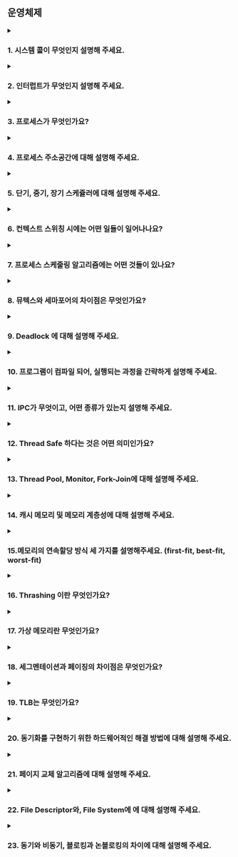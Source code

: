 ## 운영체제

<details xmlns="http://www.w3.org/1999/html">
  <summary><h3>1. 시스템 콜이 무엇인지 설명해 주세요.</h3></summary>
<ul>
<li> 우리가 사용하는 시스템 콜의 예시를 들어주세요.</li>
<li> 시스템 콜이, 운영체제에서 어떤 과정으로 실행되는지 설명해 주세요.</li>
<li> 시스템 콜의 유형에 대해 설명해 주세요.</li>
<li> 운영체제의 Dual Mode 에 대해 설명해 주세요.</li>
<li> 왜 유저모드와 커널모드를 구분해야 하나요? </li>
<li> 서로 다른 시스템 콜을 어떻게 구분할 수 있을까요?</li>
</ul>
</details>

<details>
  <summary><h3>2. 인터럽트가 무엇인지 설명해 주세요.</h3></summary>
<ul>
<li> 인터럽트는 어떻게 처리하나요?</li>
<li> Polling 방식에 대해 설명해 주세요.</li>
<li> HW / SW 인터럽트에 대해 설명해 주세요.</li>
<li> 동시에 두 개 이상의 인터럽트가 발생하면, 어떻게 처리해야 하나요? </li>
</ul>
</details>

<details>
  <summary><h3>3. 프로세스가 무엇인가요?</h3></summary>
<ul>
<li> 프로그램과 프로세스, 스레드의 차이에 대해 설명해 주세요.</li>
<li> PCB가 무엇인가요?</li>
<li> 그렇다면, 스레드는 PCB를 갖고 있을까요?</li>
<li> 리눅스에서, 프로세스와 스레드는 각각 어떻게 생성될까요?</li>
<li> 자식 프로세스가 상태를 알리지 않고 죽거나, 부모 프로세스가 먼저 죽게 되면 어떻게 처리하나요?</li>
<li> 리눅스에서, 데몬프로세스에 대해 설명해 주세요.</li>
<li> 리눅스는 프로세스가 일종의 트리를 형성하고 있습니다. 이 트리의 루트 노드에 위치하는 프로세스에 대해 설명해 주세요.</li>
</ul>
</details>

<details>
  <summary><h3>4. 프로세스 주소공간에 대해 설명해 주세요.</h3></summary>
<ul>
<li> 초기화 하지 않은 변수들은 어디에 저장될까요?</li>
<li> 일반적인 주소공간 그림처럼, Stack과 Heap의 크기는 매우 크다고 할 수 있을까요? 그렇지 않다면, 그 크기는 언제 결정될까요?</li>
<li> Stack과 Heap 공간에 대해, 접근 속도가 더 빠른 공간은 어디일까요?</li>
<li> 다음과 같이 공간을 분할하는 이유가 있을까요?</li>
<li> 스레드의 주소공간은 어떻게 구성되어 있을까요?</li>
<li> "스택"영역과 "힙"영역은 정말 자료구조의 스택/힙과 연관이 있는 걸까요? 만약 그렇다면, 각 주소공간의 동작과정과 연계해서 설명해 주세요.</li>
<li> IPC의 Shared Memory 기법은 프로세스 주소공간의 어디에 들어가나요? 그런 이유가 있을까요? </li>
<li> 스택과 힙영역의 크기는 언제 결정되나요? 프로그램 개발자가 아닌, 사용자가 이 공간의 크기를 수정할 수 있나요? </li>
</ul>
</details>

<details>
  <summary><h3>5. 단기, 중기, 장기 스케쥴러에 대해 설명해 주세요.</h3></summary>
<ul>
<li> 현대 OS에는 단기, 중기, 장기 스케쥴러를 모두 사용하고 있나요?</li>
<li> 프로세스의 스케쥴링 상태에 대해 설명해 주세요.</li>
<li> preemptive/non-preemptive 에서 존재할 수 없는 상태가 있을까요?</li>
<li> Memory가 부족할 경우, Process는 어떠한 상태로 변화할까요?</li>
</ul>
</details>

<details>
  <summary><h3>6. 컨텍스트 스위칭 시에는 어떤 일들이 일어나나요?</h3></summary>
<ul>
<li> 프로세스와 스레드는 컨텍스트 스위칭이 발생했을 때 어떤 차이가 있을까요?</li>
<li> 컨텍스트 스위칭이 발생할 때, 기존의 프로세스 정보는 커널스택에 어떠한 형식으로 저장되나요?</li>
<li> 컨텍스트 스위칭은 언제 일어날까요?</li>
</ul>
</details>

<details>
  <summary><h3>7. 프로세스 스케줄링 알고리즘에는 어떤 것들이 있나요?</h3></summary>
<ul>
<li> RR을 사용할 때, Time Slice에 따른 trade-off를 설명해 주세요.</li>
<li> 싱글 스레드 CPU 에서 상시로 돌아가야 하는 프로세스가 있다면, 어떤 스케쥴링 알고리즘을 사용하는 것이 좋을까요? 또 왜 그럴까요?</li>
<li> 동시성과 병렬성의 차이에 대해 설명해 주세요.</li>
<li> 타 스케쥴러와 비교하여, Multi-level Feedback Queue는 어떤 문제점들을 해결한다고 볼 수 있을까요?</li>
<li> FIFO 스케쥴러는 정말 쓸모가 없는 친구일까요? 어떤 시나리오에 사용하면 좋을까요? </li>
<li> 우리는 스케줄링 알고리즘을 "프로세스" 스케줄링 알고리즘이라고 부릅니다. 스레드는 다른 방식으로 스케줄링을 하나요?</li>
<li> 유저 스레드와 커널 스레드의 스케쥴링 알고리즘은 똑같을까요?</li>
</ul>
</details>

<details>
  <summary><h3>8. 뮤텍스와 세마포어의 차이점은 무엇인가요?</h3></summary>
<ul>
<li> 이진 세마포어와 뮤텍스의 차이에 대해 설명해 주세요.</li>
<li> Lock을 얻기 위해 대기하는 프로세스들은 Spin Lock 기법을 사용할 수 있습니다. 이 방법의 장단점은 무엇인가요? 단점을 해결할 방법은 없을까요?</li> 
<li> 뮤텍스와 세마포어 모두 커널이 관리하기 때문에, Lock을 얻고 방출하는 과정에서 시스템 콜을 호출해야 합니다. 이 방법의 장단점이 있을까요? 단점을 해결할 수 있는 방법은 없을까요?</li>
</ul>
</details>

<details>
  <summary><h3>9. Deadlock 에 대해 설명해 주세요.</h3></summary>
<ul>
<li> Deadlock 이 동작하기 위한 4가지 조건에 대해 설명해 주세요.</li>
<li> 그렇다면 3가지만 충족하면 왜 Deadlock 이 발생하지 않을까요?</li>
<li> 어떤 방식으로 예방할 수 있을까요?</li>
<li> 왜 현대 OS는 Deadlock을 처리하지 않을까요?</li>
<li> Wait Free와 Lock Free를 비교해 주세요.</li>
</ul>
</details>

<details>
  <summary><h3>10. 프로그램이 컴파일 되어, 실행되는 과정을 간략하게 설명해 주세요.</h3></summary>
<ul>
<li> 링커와, 로더의 차이에 대해 설명해 주세요.</li>
<li> 컴파일 언어와 인터프리터 언어의 차이에 대해 설명해 주세요.</li>
<li> JIT에 대해 설명해 주세요.</li>
<li> 본인이 사용하는 언어는, 어떤식으로 컴파일 및 실행되는지 설명해 주세요.</li>
<li> Python 같은 언어는 CPython, Jython, PyPy등의 다양한 구현체가 있습니다. 각각은 어떤 차이가 있을까요? 또한, 실행되는 과정 또한 다를까요?</li>
<li> 우리는 흔히 fork(), exec() 시스템 콜을 사용하여 프로세스를 적재할 수 있다고 배웠습니다. 로더의 역할은 이 시스템 콜과 상관있는 걸까요? 아니면 다른 방식으로 프로세스를 적재할 수 있는 건가요?</li>
</ul>
</details>

<details>
  <summary><h3>11. IPC가 무엇이고, 어떤 종류가 있는지 설명해 주세요.</h3></summary>
<ul>
<li> Shared Memory가 무엇이며, 사용할 때 유의해야 할 점에 대해 설명해 주세요.</li>
<li> 메시지 큐는 단방향이라고 할 수 있나요?</li>
</ul>
</details>

<details>
  <summary><h3>12. Thread Safe 하다는 것은 어떤 의미인가요?</h3></summary>
<ul>
<li> Thread Safe 를 보장하기 위해 어떤 방법을 사용할 수 있나요?</li>
<li> Peterson's Algorithm 이 무엇이며, 한계점에 대해 설명해 주세요.</li>
<li> Race Condition 이 무엇인가요?</li>
<li> Thread Safe를 구현하기 위해 반드시 락을 사용해야 할까요? 그렇지 않다면, 어떤 다른 방법이 있을까요?</li>
</ul>
</details>

<details>
  <summary><h3>13. Thread Pool, Monitor, Fork-Join에 대해 설명해 주세요.</h3></summary>
<ul>
<li> Thread Pool을 사용한다고 가정하면, 어떤 기준으로 스레드의 수를 결정할 것인가요? </li>
<li> 어떤 데이터를 정렬 하려고 합니다. 어떤 방식의 전략을 사용하는 것이 가장 안전하면서도 좋은 성능을 낼 수 있을까요?</li>
</ul>
</details>

<details>
  <summary><h3>14. 캐시 메모리 및 메모리 계층성에 대해 설명해 주세요.</h3></summary>
<ul>
<li> 캐시 메모리는 어디에 위치해 있나요?</li>
<li> L1, L2 캐시에 대해 설명해 주세요.</li>
<li> 캐시에 올라오는 데이터는 어떻게 관리되나요?</li>
<li> 캐시간의 동기화는 어떻게 이루어지나요?</li>
<li> 캐시 메모리의 Mapping 방식에 대해 설명해 주세요.</li>
<li> 캐시의 지역성에 대해 설명해 주세요.</li>
<li> 캐시의 지역성을 기반으로, 이차원 배열을 가로/세로로 탐색했을 때의 성능 차이에 대해 설명해 주세요.</li>
<li> 캐시의 공간 지역성은 어떻게 구현될 수 있을까요? (힌트: 캐시는 어떤 단위로 저장되고 관리될까요?) </li>
</ul>
</details>

<details>
  <summary><h3>15.메모리의 연속할당 방식 세 가지를 설명해주세요. (first-fit, best-fit, worst-fit)</h3></summary>
<ul>
<li> worst-fit 은 언제 사용할 수 있을까요?</li>
<li> 성능이 가장 좋은 알고리즘은 무엇일까요?</li>
</ul>
</details>

<details>
  <summary><h3>16. Thrashing 이란 무엇인가요?</h3></summary>
페이지 교체 알고리즘이 비효율적이거나 프로세스에 할당된 프레임 수가 너무 적은 경우 페이지 폴트가 과도하게 자주 발생하는데,
CPU가 프로세스를 처리하는 시간보다 페이지 교체에 소요하는 시간이 더 길어져 성능이 저하되는 현상을 Thrashing이라고 부른다.
<h4>요구 페이징</h4>
프로세스를 메모리에 적재할 때 필요한 페이지(실행에 요구되는 페이지)만을 메모리에 적재하는 기법<br>
필요한 부분만 적재해 사용하기 떄문에 메모리 사용량이 감소하며, 실제 물리적 메모리의 용량보다 더 큰 프로그램도 실행 가능해짐 (나머지는 디스크의 swap 영역에 존재)<br>
<h4>Thrashing이 발생하는 근본적 원인</h4>
프로세스가 필요로 하는 최소한의 프레임 수가 보장되지 않음 → 페이지 폴트율 급증 + 잦은 교체 → Thrashing
<h4>멀티 프로그래밍의 정도</h4>
멀티프로그래밍의 정도 (MPD ; Multiprogramming-degree) 가 높으면 CPU에서 동시에 많은 프로세스가 실행 중이라는 뜻인데, MPD가 높다고 해서 CPU 이용률이 무조건 높은 것은 아님. <br>
CPU에 동시에 많은 프로세스가 올라올 경우 하나의 프로세스가 사용할 수 있는 프레임 수가 적어지기 때문에 페이지 폴트가 빈번히 발생하고, 스레싱 발생
<h3> Thrashing 발생 시, 어떻게 완화할 수 있을까요? </h3>
<ul>
<li> Load Shedding : 요청 일부를 거절하거나 프로세스를 일시 중단하거나 우선순위가 낮은 작업을 제거하는 등 일부 작업을 중단하거나 거절해서 부하를 감축하는 행위</li>
<li> 효율적인 페이지 교체 알고리즘 사용 </li>
<li> 멀티 프로그래밍 정도를 낮춘다. → 한번에 실행되는 프로세스의 수를 줄임으로써 각 프로세스들이 적절한 페이지 프레임을 할당받을 수 있도록 함</li>
<li> 워킹셋 (Working Set) 기반 프레임 할당 방식 이용 → 자주 참조되는 워킹셋을 주기억장치에 상주시킴으로써 페이지 부재 및 교체 빈도를 줄임<br>
<blockquote>
<h5> 워킹셋이란? </h5>
프로세스가 일정 시간동안 자주 참조하는 페이지들의 집합<br>
프로그램의 로컬리티 특징을 이용<br>
워킹셋을 구하기 위해서는 `(시간에 따라) 프로세스가 참조한 페이지`와 `일정 시간 간격 (윈도우)`이 필요 
<h5> 참조지역성의 원리 (Locality of Reference) </h5>
프로그램이 메모리에 접근하는 패턴에서 일정한 규칙이 존재함<br>
<ul>
<li>공간 지역성 : 한번 참조된 데이터 근처의 데이터도 참조될 가능성이 높음</li>
<li> 시간 지역성 : CPU는 최근에 접근한 데이터를 가까운 시점에 다시 접근할 가능성이 높음</li>
<li> 순차 지역성 : 데이터가 순차적으로 접근되는 경향으로, 공간 지역성의 형태 중 하나로 설명되기도 함</li>
</ul>
</blockquote></li>
<li> PFF (Page Fault Frequency) 기반 프레임 할당 방식 이용 
<blockquote>
<h5> PFF 기반 프레임 할당 방식 </h5>
운영체제가 프로세스의 페이지 폴트 빈도를 기준으로 동적으로 프레임 수를 조절 → 페이지 폴트율의 상한선과 하한선 이용
<ul>
<li>
PFF > 상한선 = 페이지 폴트율이 높다 → 해당 프로세스가 너무 적은 프레임을 할당 받았다 → 프레임 추가 할당 
</li>
<li>
PFF < 하한선 = 페이지 폴트율이 작다 → 프로세스가 너무 많은 프레임을 할당 받았다 → 프레임 회수
</li>
</ul>
</blockquote>
</li>
</ul>
</details>

<details>
<summary><h3>17. 가상 메모리란 무엇인가요?</h3></summary>
운영체제가 제공하는 메모리 관리 기법 중 하나로, 프로세스마다 독립적인 주소 공간을 제공함으로써 실제 물리적인 메모리 크기보다 더 큰 프로세스를 수행할 수 있게 하는 기술.<br>
프로세스는 0번지부터 시작하는 본인만의 주소 공간을 가질 수 있는데, 이를 가상 메모리라고 한다. → 여러 프로세스가 동시에 실행되어도 서로 간의 메모리 충돌을 방지할 수 있음<br>
프로세스는 자신의 주소 공간이 아닌 다른 프로세스의 메모리에 접근 불가하다.<br>
<h3> 가상 메모리가 가능한 이유가 무엇일까요?</h3>
가상 메모리 관리 기법에는 페이징과 세그멘테이션이 존재<br>
<h4>페이징</h4>
프로세스의 논리 주소 공간을 페이지라는 일정한 단위로 자르고, 메모리의 물리 주소 공간을 프레임이라는 (페이지와 동일한 크기의) 일정한 단위로 자른 후 페이지를 프레임에 할당하는 기법<br>
각기 다른 프로세스의 페이지들을 메모리에 불연속적으로 적재 가능 → 연속 메모리 할당 방식의 외부 단편화 문제 해결 가능<br>
페이징 사용 시 프로세스 단위가 아닌 페이지 단위로 swap-in/out 이 가능하기 때문에 프로세스를 이루는 페이지 중 실행에 필요한 일부 페이지만 메모리에 적재하고, 당장 필요하지 않은 페이지들은 보조기억장치(disk)에 남겨둘 수 있음
<h4>페이지 테이블</h4>
각 프로세스의 가상 주소와 실제 메모리의 물리 주소를 매핑해주는 테이블<br>
프로세스가 메모리(물리 주소)에 불연속적으로 적재되어 있기 때문에 CPU 입장에서 다음에 실행할 명령어의 위치를 찾기 어려움 → 페이지 테이블을 이용해 CPU 입장에서 바라보는 논리 주소가 연속적으로 보이도록 함
<h5>페이지 테이블 엔트리</h5>
<table>
<tr>
<td>유효/무효 비트</td>
<td>Invalid = 사용되지 않는 주소 영역임 / 해당 페이지가 물리적 메모리에 없음</td>
</tr>
<tr>
<td>
보호 비트
</td>
<td>
페이지 보호를 위해 존재하는 비트로, 해당 페이지에 대한 rwx 권한을 나타냄
</td>
</tr>
<tr>
<td>
참조 비트
</td>
<td>
적재 이후 CPU가 해당 페이지에 접근한 적 있는지를 나타냄
</td>
</tr>
<tr>
<td>
수정 비트
</td>
<td>
해당 페이지에 대한 쓰기 작업을 수행한 적 있는지를 나타냄 → 수정한 적 있다면 해당 페이지가 swap-out 될 떄 변경된 값을 보조 기억 장치에 기록하는 작업이 추가되어야 함
</td>
</tr>
</table>
<h3> Page Fault가 발생했을 때, 어떻게 처리하는지 설명해 주세요.</h3>
1. Invalid Page 접근시 MMU가 page fault trap 발생시킴<br>
2. CPU 제어권이 kernel mode로 전환 → 페이지 부재 처리 루틴이 호출되어 페이지 부재를 처리<br>
3-1. 해당 페이지에 대한 접근 자체가 Invalid 할 경우 (bad address or protection violation : ex. 읽기만 가능한 페이지에 쓰기 작업 수행), 프로세스를 중단시킴<br>
3-2. 비어있는 프레임을 읽어온다 (없으면 swap-out 을 통해 뺏어온다.) <br>
3-3. 해당 페이지를 디스크로부터 swap-in → disk I/O가 끝날 때까지 해당 프로세스는 CPU를 preempt 당함 (block) → I/O 작업이 끝나면 페이지 테이블 엔트리 기록 (유효/무효 비트 갱신) → block 상태였던 프로세스를 ready queue로 이동시킴
<blockquote>
<h4>Page Fault</h4>
Address Translation 시 해당 페이지가 Invalid 할 경우 페이지 부재(Page Fault)라는 예외 발생
</blockquote>
<h3> 페이지 크기에 대한 Trade-Off를 설명해 주세요.</h3>
<ul>
<li>
페이지 크기가 너무 클 경우 
    <ul>
    <li>
    내부 단편화 크기 증가 (-) → 마지막 페이지에 사용하지 않는 공간이 커질 수 있음
    </li>
    <li>
    페이지 테이블 크기 감소 (+) → 페이지 개수가 줄어들어 관리 부담 완화 
    </li>
    </ul>
</li>
<li>
페이지 크기가 너무 작을 경우 
    <ul>
    <li>
    내부 단편화 크기 감소 (+) → 내부 단편화는 하나의 페이지 크기보다 작은 크기로 발생하기 때문
    </li>
    <li>
    페이지 테이블 크기 증가 (-) → 메모리 오버헤드 증가
    </li>
    </ul>
</li>
</ul>
<blockquote>
<h4>내부 단편화</h4>
페이징은 외부 단편화 문제는 해결 가능하지만 내부 단편화 문제를 야기할 수 있음<br>
모든 프로세스가 페이지 크기에 딱 맞게 잘리는 것은 아님 → 프로세스의 마지막 페이지에서 남는 공간이 생길 수 있음 → 이러한 메모리 낭비를 내부 단편화라고 부른다.
</blockquote>
<h3> 페이지 크기가 커지면, 페이지 폴트가 더 많이 발생한다고 할 수 있나요?</h3>
<img src="img/img.png">
(모르겠다)
locality 측면에서 페이지 크기가 클수록 좋다는데 ...
<h3> 세그멘테이션 방식을 사용하고 있다면, 가상 메모리를 사용할 수 없을까요?</h3>
<h4>세그멘테이션</h4>
프로그램을 논리적으로 관련 있는 여러 세그먼트로 나누어 메모리를 할당하는 방식<br>
작게는 프로그램을 구성하는 함수, 크게는 프로그램 전체를 하나의 세그먼트로 정의 가능<br>
각 세그먼트 크기는 프로그램 구조마다 다름 (가변적) → 가변 분할 방식의 장단점을 가짐<br>
일반적으로는 code, data, stack 부분이 하나씩 세그먼트로 정의됨<br>
논리적 주소는 segment number 와 offset 으로 구성<br>
<h4>세그멘테이션 테이블 엔트리</h4>
<table>
<tr>
<td>
Base
</td>
<td>
세그먼트의 물리적 주소의 시작 주소
</td>
</tr>
<tr>
<td>
Limit
</td>
<td>
세그먼트의 길이
</td>
</tr>
</table>
<h4>주소 변환</h4>
CPU가 특정 주소에 접근 → 가상 주소의 세그먼트 번호 + 세그먼트 테이블을 통해 해당 세그먼트의 base 조회 → base + 가상 주소의 offset 을 통해 물리적 주소 계산 (offset 이 length 를 초과할 경우 예외 발생)
<h4>세그멘테이션 - 페이지 혼용 기법</h4>
페이징 기법과 세그멘테이션 기법 각각의 장점을 취한 가상 메모리 관리 기법<br>
<ul>
<li>
페이징 기법 : 메모리 관리가 수월한 반면 페이지 테이블의 크기가 큼
</li>
<li>
세그멘테이션 기법 : 테이블 크기를 작게 유지할 수 있는 반면 외부 단편화로 인해 메모리 관리가 어려움
</li>
</ul>
<br>
아이디어 : 인접한 페이지는 동일한 접근 권한을 갖는 경우가 많음 → 페이지 테이블에서 모든 프레임 번호에 권한 비트를 넣는 것은 공간 낭비 → 권한 비트의 중복을 막기 위해 중간에 세그멘테이션 테이블 추가<br><br>
<img src="img/img_1.png"><br>

</details>

<details>
  <summary><h3>18. 세그멘테이션과 페이징의 차이점은 무엇인가요?</h3></summary>
<table>
<tr>
<td>\</td><td>페이징</td><td>세그멘테이션</td>
</tr>
<tr>
<td>메모리 단위</td><td>페이지(고정 크기)</td><td>세그먼트(가변 크기)</td>
</tr>
<tr>
<td>나누는 기준</td><td>물리적 단위</td><td>논리적 단위</td>
</tr>
<tr>
<td>단편화 종류</td><td>내부 단편화 발생</td><td>외부 단편화 발생</td>
</tr>
<tr>
<td>메모리 관리</td><td>구조 단순/쉬움</td><td>구조 복잡/어려움</td>
</tr>
</table>
<h3> 페이지와 프레임의 차이에 대해 설명해 주세요.</h3>
<ul>
<li>페이지 : 가상 메모리에서 (고정 분할 방식을 이용해) 일정한 크기로 나눈 단위</li>
<li>프레임 : 물리 메모리에서 일정한 크기로 나눈 단위</li>
</ul>
<h3> 내부 단편화와, 외부 단편화에 대해 설명해 주세요.</h3>
<ul>
<li>외부 단편화 (External Fragmentation) : 프로세스 크기보다 분할의 크기가 작은 경우 발생 / 프로세스를 할당하기 어려울 정도의 작은 메모리 공간 및 분할로 인해 메모리가 낭비되는 현상</li>
<li>내부 단편화 (Internal Fragmentation) : 프로세스 크기보다 분할의 크기가 큰 경우 발생 / 하나의 분할 내에서 발생하는 사용되지 않는 메모리 공간</li>
</ul>
<h3> 페이지에서 실제 주소를 어떻게 가져올 수 있는지 설명해 주세요.</h3>
가상 주소 VA = (P, D) = (page number, offset) → 물리 주소 FA = (F, D) = (frame number, offset)<br><br>
CPU는 page number를 index로 갖는 페이지 테이블을 통해 해당 페이지가 할당된 프레임 번호를 얻음으로써 가상 주소를 물리 주소로 변환한다.<br>
참고로 페이지와 프레임을 동일 크기로 잘랐기 때문에 offset은 변함 없이 그대로이다. 
<h3> 어떤 주소공간이 있을 때, 이 공간이 수정 가능한지 확인할 수 있는 방법이 있나요?</h3>
페이지 테이블 엔트리 중 보호 비트가 존재하는데, 해당 값을 통해 확인 가능하다. 
<h3> 32비트에서, 페이지의 크기가 1kb 이라면 페이지 테이블의 최대 크기는 몇 개일까요?</h3>
페이지 크기 1KB, 32비트 주소 → 페이지 테이블 최대 엔트리 4,194,304개
<h3> 32비트 운영체제는 램을 최대 4G 까지 사용할 수 있습니다. 이 이유를 페이징과 연관 지어서 설명해 주세요.</h3>
32비트 주소 → 주소 공간 크기 = 2³² = 4GB<br>
가상 주소에서 페이지 번호 + 페이지 오프셋으로 주소 변환을 수행<br>
페이지 오프셋은 페이지 크기(예: 4KB → 12비트)로 결정되고, 나머지 상위 비트가 페이지 번호로 쓰임<br>
32비트 주소 체계에서는 표현할 수 있는 주소가 최대 4GB이므로, 물리 메모리를 아무리 많이 꽂아도 페이지 번호로 지정 가능한 범위는 4GB 한계
<h3> C/C++ 개발을 하게 되면 Segmentation Fault 라는 에러를 접할 수 있을텐데, 이 에러는 세그멘테이션/페이징과 어떤 관계가 있을까요? </h3>
1.	할당받지 않은 페이지 접근 (페이지 테이블에 매핑 없음 → 페이지 폴트 발생 → OS가 비정상 접근으로 판단)<br>
2.	읽기 전용 페이지에 쓰기 시도 (페이지 테이블의 보호 비트 R/W = 0)
</details>

<details>
  <summary><h3>19. TLB는 무엇인가요?</h3></summary>
<ul>
<li> TLB를 쓰면 왜 빨라지나요?</li>
<li> MMU가 무엇인가요?</li>
<li> TLB와 MMU는 어디에 위치해 있나요?</li>
<li> 코어가 여러개라면, TLB는 어떻게 동기화 할 수 있을까요? </li>
<li> TLB 관점에서, Context Switching 발생 시 어떤 변화가 발생하는지 설명해 주세요. </li>
</ul>
</details>

<details>
  <summary><h3>20. 동기화를 구현하기 위한 하드웨어적인 해결 방법에 대해 설명해 주세요.</h3></summary>
<ul>
<li> volatile 키워드는 어떤 의미가 있나요?</li>
<li> 싱글코어가 아니라 멀티코어라면, 어떻게 동기화가 이뤄질까요?</li>
<li> 
</ul>
</details>

<details>
  <summary><h3>21. 페이지 교체 알고리즘에 대해 설명해 주세요.</h3></summary>
<ul>
<li> LRU 알고리즘은 어떤 특성을 이용한 알고리즘이라고 할 수 있을까요?</li>
<li> LRU 알고리즘을 구현한다면, 어떻게 구현할 수 있을까요?</li>
<li> LRU 알고리즘의 단점을 설명해 주세요. 이를 해결할 수 있는 대안에 대해서도 설명해 주세요.</li>
</ul>
</details>

<details>
  <summary><h3>22. File Descriptor와, File System에 에 대해 설명해 주세요.</h3></summary>
<ul>
<li> I-Node가 무엇인가요?</li>
<li> 프로그래밍 언어 상에서 제공하는 파일 관련 함수 (Python - open(), Java - BufferedReader/Writer 등)은, 파일을 어떤 방식으로 읽어들이나요?</li>
</ul>
</details>

<details>
  <summary><h3>23. 동기와 비동기, 블로킹과 논블로킹의 차이에 대해 설명해 주세요.</h3></summary>
<ul>
<li> 그렇다면, 동기이면서 논블로킹이고, 비동기이면서 블로킹인 경우는 의미가 있다고 할 수 있나요?</li>
<li> I/O 멀티플렉싱에 대해 설명해 주세요.</li>
<li> 논블로킹 I/O를 수행한다고 하면, 그 결과를 어떻게 수신할 수 있나요? </li>
</ul>
</details>